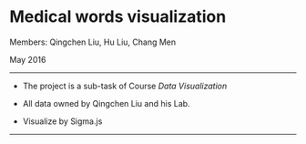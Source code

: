 Medical words visualization
============================

Members: Qingchen Liu, Hu Liu, Chang Men

May 2016

***************************
+ The project is a sub-task of Course *Data Visualization*

+ All data owned by Qingchen Liu and his Lab.

+ Visualize by Sigma.js
**************************
